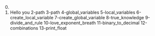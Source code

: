 0. <o>
1. Hello you
2-path
3-path
4-global_variables 5-local_variables 6-create_local_variable 7-create_global_variable 8-true_knowledge 9-divide_and_rule 10-love_exponent_breath 11-binary_to_decimal 12-combinations 13-print_float

